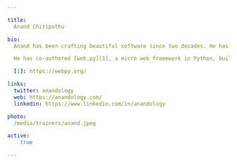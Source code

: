 ```yaml
---

title:
  Anand Chitipothu

bio:
  Anand has been crafting beautiful software since two decades. He has strong product development experience with deep insights in system design, scalability, and developer experience.

  He has co-authored [web.py][1], a micro web framework in Python, built and managed Open Library at the Internet Archive, built a machine learning platform at Rorodata, trained hundreds of engineers through his courses ranging from Advanced Python to Kubernetes.

  [1]: https://webpy.org/

links:
  twitter: anandology
  web: https://anandology.com/
  linkedin: https://www.linkedin.com/in/anandology

photo:
  /media/trainers/anand.jpeg

active:
    true

---
```

